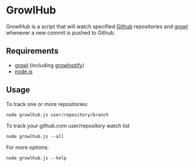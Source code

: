 GrowlHub
========
GrowlHub is a script that will watch specified [Github](http://github.com/)
repositories and [growl](http://growl.info/) whenever a new commit is pushed
to Github.


Requirements
------------
- [growl](http://growl.info/) (including [growlnotify](http://growl.info/documentation/growlnotify.php))
- [node.js](http://nodejs.org/)


Usage
-----

To track one or more repositories:

`node growlhub.js user/repository/branch`

To track your github.com user/repository watch list

`node growlhub.js --all`

For more options:

`node growlhub.js --help`